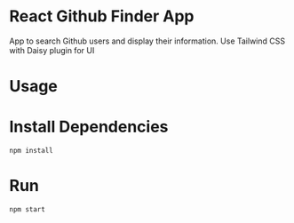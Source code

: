 React Github Finder App
=======

App to search Github users and display their information. Use Tailwind CSS with Daisy plugin for UI

# Usage

# Install Dependencies

```npm install```

# Run

```npm start```
